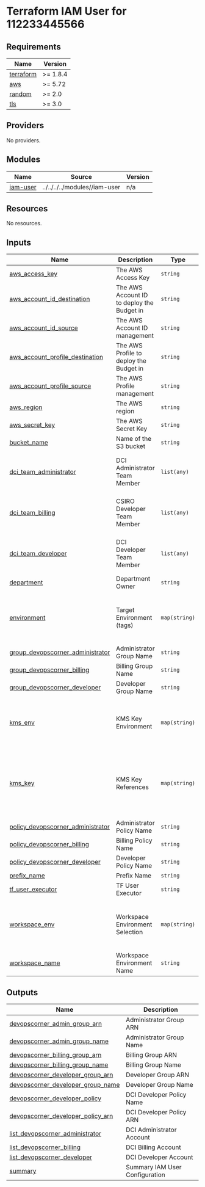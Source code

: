 # Terraform IAM User for 112233445566

<!-- BEGIN_TF_DOCS -->
## Requirements

| Name | Version |
|------|---------|
| <a name="requirement_terraform"></a> [terraform](#requirement\_terraform) | >= 1.8.4 |
| <a name="requirement_aws"></a> [aws](#requirement\_aws) | >= 5.72 |
| <a name="requirement_random"></a> [random](#requirement\_random) | >= 2.0 |
| <a name="requirement_tls"></a> [tls](#requirement\_tls) | >= 3.0 |

## Providers

No providers.

## Modules

| Name | Source | Version |
|------|--------|---------|
| <a name="module_iam-user"></a> [iam-user](#module\_iam-user) | ../../../../modules//iam-user | n/a |

## Resources

No resources.

## Inputs

| Name | Description | Type | Default | Required |
|------|-------------|------|---------|:--------:|
| <a name="input_aws_access_key"></a> [aws\_access\_key](#input\_aws\_access\_key) | The AWS Access Key | `string` | `""` | no |
| <a name="input_aws_account_id_destination"></a> [aws\_account\_id\_destination](#input\_aws\_account\_id\_destination) | The AWS Account ID to deploy the Budget in | `string` | `"112233445566"` | no |
| <a name="input_aws_account_id_source"></a> [aws\_account\_id\_source](#input\_aws\_account\_id\_source) | The AWS Account ID management | `string` | `"112233445566"` | no |
| <a name="input_aws_account_profile_destination"></a> [aws\_account\_profile\_destination](#input\_aws\_account\_profile\_destination) | The AWS Profile to deploy the Budget in | `string` | `"DCI-TF-User-Executor"` | no |
| <a name="input_aws_account_profile_source"></a> [aws\_account\_profile\_source](#input\_aws\_account\_profile\_source) | The AWS Profile management | `string` | `"DCI-TF-User-Executor"` | no |
| <a name="input_aws_region"></a> [aws\_region](#input\_aws\_region) | The AWS region | `string` | `"ap-southeast-3"` | no |
| <a name="input_aws_secret_key"></a> [aws\_secret\_key](#input\_aws\_secret\_key) | The AWS Secret Key | `string` | `""` | no |
| <a name="input_bucket_name"></a> [bucket\_name](#input\_bucket\_name) | Name of the S3 bucket | `string` | n/a | yes |
| <a name="input_dci_team_administrator"></a> [dci\_team\_administrator](#input\_dci\_team\_administrator) | DCI Administrator Team Member | `list(any)` | <pre>[<br/>  "administrator.01@devopscorner.id",<br/>  "administrator.02@devopscorner.id"<br/>]</pre> | no |
| <a name="input_dci_team_billing"></a> [dci\_team\_billing](#input\_dci\_team\_billing) | CSIRO Developer Team Member | `list(any)` | <pre>[<br/>  "billing.01@devopscorner.id",<br/>  "billing.02@devopscorner.id"<br/>]</pre> | no |
| <a name="input_dci_team_developer"></a> [dci\_team\_developer](#input\_dci\_team\_developer) | DCI Developer Team Member | `list(any)` | <pre>[<br/>  "developer.01@devopscorner.id",<br/>  "developer.02@devopscorner.id"<br/>]</pre> | no |
| <a name="input_department"></a> [department](#input\_department) | Department Owner | `string` | `"DEVOPS"` | no |
| <a name="input_environment"></a> [environment](#input\_environment) | Target Environment (tags) | `map(string)` | <pre>{<br/>  "default": "DEF",<br/>  "lab": "RND",<br/>  "prod": "PROD",<br/>  "staging": "STG"<br/>}</pre> | no |
| <a name="input_group_devopscorner_administrator"></a> [group\_devopscorner\_administrator](#input\_group\_devopscorner\_administrator) | Administrator Group Name | `string` | n/a | yes |
| <a name="input_group_devopscorner_billing"></a> [group\_devopscorner\_billing](#input\_group\_devopscorner\_billing) | Billing Group Name | `string` | n/a | yes |
| <a name="input_group_devopscorner_developer"></a> [group\_devopscorner\_developer](#input\_group\_devopscorner\_developer) | Developer Group Name | `string` | n/a | yes |
| <a name="input_kms_env"></a> [kms\_env](#input\_kms\_env) | KMS Key Environment | `map(string)` | <pre>{<br/>  "lab": "RnD",<br/>  "nonprod": "NonProduction",<br/>  "prod": "Production",<br/>  "staging": "Staging"<br/>}</pre> | no |
| <a name="input_kms_key"></a> [kms\_key](#input\_kms\_key) | KMS Key References | `map(string)` | <pre>{<br/>  "default": "arn:aws:kms:ap-southeast-3:112233445566:key/HASH_KEY",<br/>  "lab": "arn:aws:kms:ap-southeast-3:112233445566:key/HASH_KEY",<br/>  "prod": "arn:aws:kms:ap-southeast-3:112233445566:key/HASH_KEY",<br/>  "staging": "arn:aws:kms:ap-southeast-3:112233445566:key/HASH_KEY"<br/>}</pre> | no |
| <a name="input_policy_devopscorner_administrator"></a> [policy\_devopscorner\_administrator](#input\_policy\_devopscorner\_administrator) | Administrator Policy Name | `string` | n/a | yes |
| <a name="input_policy_devopscorner_billing"></a> [policy\_devopscorner\_billing](#input\_policy\_devopscorner\_billing) | Billing Policy Name | `string` | n/a | yes |
| <a name="input_policy_devopscorner_developer"></a> [policy\_devopscorner\_developer](#input\_policy\_devopscorner\_developer) | Developer Policy Name | `string` | n/a | yes |
| <a name="input_prefix_name"></a> [prefix\_name](#input\_prefix\_name) | Prefix Name | `string` | n/a | yes |
| <a name="input_tf_user_executor"></a> [tf\_user\_executor](#input\_tf\_user\_executor) | TF User Executor | `string` | `"TF-User-Executor-438465168484"` | no |
| <a name="input_workspace_env"></a> [workspace\_env](#input\_workspace\_env) | Workspace Environment Selection | `map(string)` | <pre>{<br/>  "default": "default",<br/>  "lab": "rnd",<br/>  "prod": "prod",<br/>  "staging": "staging"<br/>}</pre> | no |
| <a name="input_workspace_name"></a> [workspace\_name](#input\_workspace\_name) | Workspace Environment Name | `string` | `"default"` | no |

## Outputs

| Name | Description |
|------|-------------|
| <a name="output_devopscorner_admin_group_arn"></a> [devopscorner\_admin\_group\_arn](#output\_devopscorner\_admin\_group\_arn) | Administrator Group ARN |
| <a name="output_devopscorner_admin_group_name"></a> [devopscorner\_admin\_group\_name](#output\_devopscorner\_admin\_group\_name) | Administrator Group Name |
| <a name="output_devopscorner_billing_group_arn"></a> [devopscorner\_billing\_group\_arn](#output\_devopscorner\_billing\_group\_arn) | Billing Group ARN |
| <a name="output_devopscorner_billing_group_name"></a> [devopscorner\_billing\_group\_name](#output\_devopscorner\_billing\_group\_name) | Billing Group Name |
| <a name="output_devopscorner_developer_group_arn"></a> [devopscorner\_developer\_group\_arn](#output\_devopscorner\_developer\_group\_arn) | Developer Group ARN |
| <a name="output_devopscorner_developer_group_name"></a> [devopscorner\_developer\_group\_name](#output\_devopscorner\_developer\_group\_name) | Developer Group Name |
| <a name="output_devopscorner_developer_policy"></a> [devopscorner\_developer\_policy](#output\_devopscorner\_developer\_policy) | DCI Developer Policy Name |
| <a name="output_devopscorner_developer_policy_arn"></a> [devopscorner\_developer\_policy\_arn](#output\_devopscorner\_developer\_policy\_arn) | DCI Developer Policy ARN |
| <a name="output_list_devopscorner_administrator"></a> [list\_devopscorner\_administrator](#output\_list\_devopscorner\_administrator) | DCI Administrator Account |
| <a name="output_list_devopscorner_billing"></a> [list\_devopscorner\_billing](#output\_list\_devopscorner\_billing) | DCI Billing Account |
| <a name="output_list_devopscorner_developer"></a> [list\_devopscorner\_developer](#output\_list\_devopscorner\_developer) | DCI Developer Account |
| <a name="output_summary"></a> [summary](#output\_summary) | Summary IAM User Configuration |
<!-- END_TF_DOCS -->